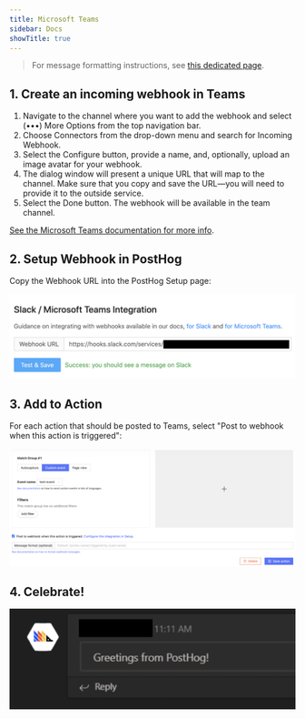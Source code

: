 ```yaml
---
title: Microsoft Teams
sidebar: Docs
showTitle: true
---
```


> For message formatting instructions, see [this dedicated page](/docs/integrate/webhooks/message-formatting).

## 1. Create an incoming webhook in Teams

1. Navigate to the channel where you want to add the webhook and select (•••) More Options from the top navigation bar.
1. Choose Connectors from the drop-down menu and search for Incoming Webhook.
1. Select the Configure button, provide a name, and, optionally, upload an image avatar for your webhook.
1. The dialog window will present a unique URL that will map to the channel. Make sure that you copy and save the URL—you will need to provide it to the outside service.
1. Select the Done button. The webhook will be available in the team channel.

[See the Microsoft Teams documentation for more info](https://docs.microsoft.com/en-us/microsoftteams/platform/webhooks-and-connectors/how-to/add-incoming-webhook#add-an-incoming-webhook-to-a-teams-channel).

## 2. Setup Webhook in PostHog

Copy the Webhook URL into the PostHog Setup page:

![PostHog Add Webhook](../../../images/add-webhook.png)

## 3. Add to Action

For each action that should be posted to Teams, select "Post to webhook when this action is triggered":

![PostHog Edit Action](../../../images/post-action-slack.png)


## 4. Celebrate!

![](../../../images/mt-message.png)
